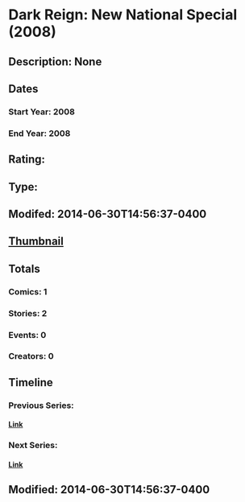 # Dark Reign: New National Special (2008)
## Description: None
## Dates
### Start Year: 2008
### End Year: 2008
## Rating: 
## Type: 
## Modifed: 2014-06-30T14:56:37-0400
## [Thumbnail](http://i.annihil.us/u/prod/marvel/i/mg/b/40/image_not_available.jpg)
## Totals
### Comics: 1
### Stories: 2
### Events: 0
### Creators: 0
## Timeline
### Previous Series: 
#### [Link]()
### Next Series: 
#### [Link]()
## Modified: 2014-06-30T14:56:37-0400
